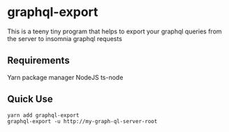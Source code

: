 # graphql-export

This is a teeny tiny program that helps to export your graphql queries from the server to insomnia graphql requests

## Requirements
Yarn package manager
NodeJS
ts-node 

## Quick Use

```
yarn add graphql-export
graphql-export -u http://my-graph-ql-server-root
```

